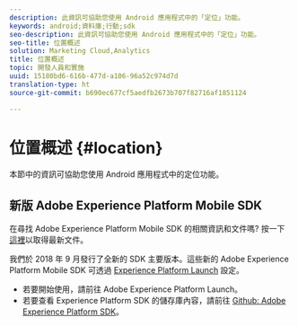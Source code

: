 ```yaml
---
description: 此資訊可協助您使用 Android 應用程式中的「定位」功能。
keywords: android;資料庫;行動;sdk
seo-description: 此資訊可協助您使用 Android 應用程式中的「定位」功能。
seo-title: 位置概述
solution: Marketing Cloud,Analytics
title: 位置概述
topic: 開發人員和實施
uuid: 15180bd6-616b-477d-a106-96a52c974d7d
translation-type: ht
source-git-commit: b690ec677cf5aedfb2673b707f82716af1851124

---
```



# 位置概述 {#location}

本節中的資訊可協助您使用 Android 應用程式中的定位功能。

## 新版 Adobe Experience Platform Mobile SDK

在尋找 Adobe Experience Platform Mobile SDK 的相關資訊和文件嗎? 按一下[這裡](https://aep-sdks.gitbook.io/docs/)以取得最新文件。

我們於 2018 年 9 月發行了全新的 SDK 主要版本。這些新的 Adobe Experience Platform Mobile SDK 可透過 [Experience Platform Launch](https://www.adobe.com/tw/experience-platform/launch.html) 設定。

* 若要開始使用，請前往 Adobe Experience Platform Launch。
* 若要查看 Experience Platform SDK 的儲存庫內容，請前往 [Github: Adobe Experience Platform SDK](https://github.com/Adobe-Marketing-Cloud/acp-sdks)。

